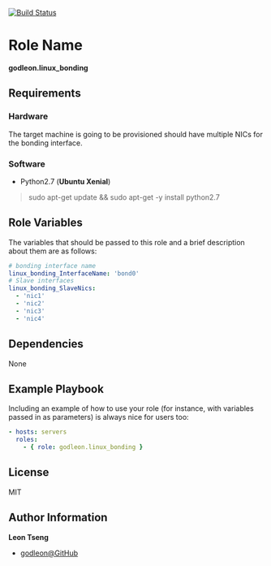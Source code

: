 [![Build Status](https://travis-ci.org/godleon/ansible-role-linux_bonding.svg?branch=master)](https://travis-ci.org/godleon/ansible-role-linux_bonding)


Role Name
=========

**godleon.linux_bonding**

Requirements
------------

### Hardware

The target machine is going to be provisioned should have multiple NICs for the bonding interface.

### Software

- Python2.7 (**Ubuntu Xenial**)
> sudo apt-get update && sudo apt-get -y install python2.7



Role Variables
--------------

The variables that should be passed to this role and a brief description about them are as follows:

```yaml
# bonding interface name
linux_bonding_InterfaceName: 'bond0'
# Slave interfaces
linux_bonding_SlaveNics:
  - 'nic1'
  - 'nic2'
  - 'nic3'
  - 'nic4'
```

Dependencies
------------

None

Example Playbook
----------------

Including an example of how to use your role (for instance, with variables passed in as parameters) is always nice for users too:

```yml
- hosts: servers
  roles:
    - { role: godleon.linux_bonding }
```

License
-------

MIT

Author Information
------------------

**Leon Tseng** 

-  [godleon@GitHub](https://github.com/godleon)
